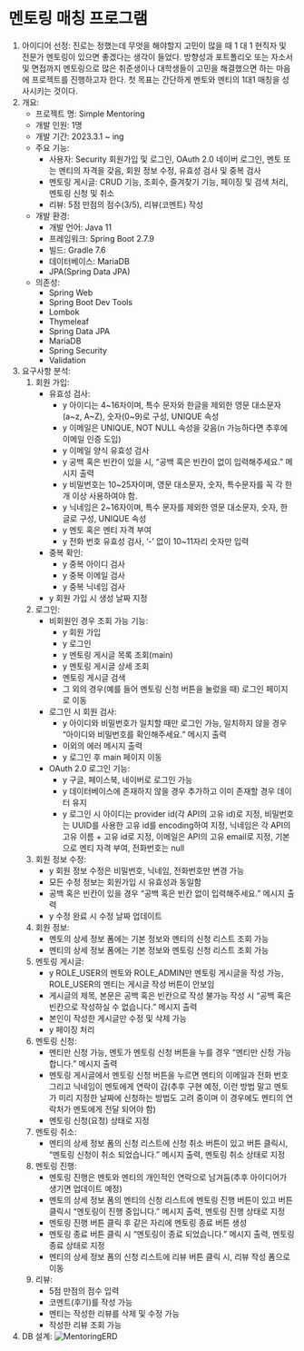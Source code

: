 # 멘토링 매칭 프로그램

1. 아이디어 선정:
진로는 정했는데 무엇을 해야할지 고민이 많을 때 1 대 1 현직자 및 전문가 멘토링이 있으면 좋겠다는 생각이 들었다.
방향성과 포트폴리오 또는 자소서 및 면접까지 멘토링으로 많은 취준생이나 대학생들이 고민을 해결했으면 하는 마음에 프로젝트를 진행하고자 한다.
첫 목표는 간단하게 멘토와 멘티의 1대1 매칭을 성사시키는 것이다.
2. 개요:
    - 프로젝트 명: Simple Mentoring
    - 개발 인원: 1명
    - 개발 기간: 2023.3.1 ~ ing
    - 주요 기능:
        - 사용자: Security 회원가입 및 로그인, OAuth 2.0 네이버 로그인, 멘토 또는 멘티의 자격을 갖음, 회원 정보 수정, 유효성 검사 및 중복 검사
        - 멘토링 게시글: CRUD 기능, 조회수, 즐겨찾기 기능, 페이징 및 검색 처리, 멘토링 신청 및 취소
        - 리뷰: 5점 만점의 점수(3/5), 리뷰(코멘트) 작성
    - 개발 환경:
        - 개발 언어: Java 11
        - 프레임워크: Spring Boot 2.7.9
        - 빌드: Gradle 7.6
        - 데이터베이스: MariaDB
        - JPA(Spring Data JPA)
    - 의존성:
        - Spring Web
        - Spring Boot Dev Tools
        - Lombok
        - Thymeleaf
        - Spring Data JPA
        - MariaDB
        - Spring Security
        - Validation
3. 요구사항 분석:
    1. 회원 가입:
        - 유효성 검사:
            - y 아이디는 4~16자이며, 특수 문자와 한글을 제외한 영문 대소문자(a~z, A~Z), 숫자(0~9)로 구성, UNIQUE 속성
            - y 이메일은 UNIQUE, NOT NULL 속성을 갖음(n 가능하다면 추후에 이메일 인증 도입)
            - y 이메일 양식 유효성 검사
            - y 공백 혹은 빈칸이 있을 시, “공백 혹은 빈칸이 없이 입력해주세요.” 메시지 출력
            - y 비밀번호는 10~25자이며, 영문 대소문자, 숫자, 특수문자를 꼭 각 한 개 이상 사용하여야 함.
            - y 닉네임은 2~16자이며, 특수 문자를 제외한 영문 대소문자, 숫자, 한글로 구성, UNIQUE 속성
            - y 멘토 혹은 멘티 자격 부여
            - y 전화 번호 유효성 검사, ‘-’ 없이 10~11자리 숫자만 입력
        - 중복 확인:
            - y 중복 아이디 검사
            - y 중복 이메일 검사
            - y 중복 닉네임 검사
        - y 회원 가입 시 생성 날짜 지정
    2. 로그인:
        - 비회원인 경우 조회 가능 기능:
            - y 회원 가입
            - y 로그인
            - y 멘토링 게시글 목록 조회(main)
            - y 멘토링 게시글 상세 조회
            - 멘토링 게시글 검색
            - 그 외의 경우(예를 들어 멘토링 신청 버튼을 눌렀을 때) 로그인 페이지로 이동
        - 로그인 시 회원 검사:
            - y 아이디와 비밀번호가 일치할 때만 로그인 가능, 일치하지 않을 경우 “아이디와 비밀번호를 확인해주세요.” 메시지 출력
            - 이외의 에러 메시지 출력
            - y 로그인 후 main 페이지 이동
        - OAuth 2.0 로그인 기능:
            - y 구글, 페이스북, 네이버로 로그인 가능
            - y 데이터베이스에 존재하지 않을 경우 추가하고 이미 존재할 경우 데이터 유지
            - y 로그인 시 아이디는 provider id(각 API의 고유 id)로 지정, 비밀번호는 UUID를 사용한 고유 id를 encoding하여 지정, 닉네임은 각 API의 고유 이름 + 고유 id로 지정, 이메일은 API의 고유 email로 지정, 기본으로 멘티 자격 부여, 전화번호는 null
    3. 회원 정보 수정:
        - y 회원 정보 수정은 비밀번호, 닉네임, 전화번호만 변경 가능
        - 모든 수정 정보는 회원가입 시 유효성과 동일함
        - 공백 혹은 빈칸이 있을 경우 “공백 혹은 빈칸 없이 입력해주세요.” 메시지 출력
        - y 수정 완료 시 수정 날짜 업데이트
    4. 회원 정보:
        - 멘토의 상세 정보 폼에는 기본 정보와 멘티의 신청 리스트 조회 가능
        - 멘티의 상세 정보 폼에는 기본 정보와 멘토링 신청 리스트 조회 가능
    5. 멘토링 게시글:
        - y ROLE_USER의 멘토와 ROLE_ADMIN만 멘토링 게시글을 작성 가능, ROLE_USER의 멘티는 게시글 작성 버튼이 안보임
        - 게시글의 제목, 본문은 공백 혹은 빈칸으로 작성 불가능 작성 시 “공백 혹은 빈칸으로 작성하실 수 없습니다.” 메시지 출력
        - 본인이 작성한 게시글만 수정 및 삭제 가능
        - y 페이징 처리
    6. 멘토링 신청:
        - 멘티만 신청 가능, 멘토가 멘토링 신청 버튼을 누를 경우 “멘티만 신청 가능합니다.” 메시지 출력
        - 멘토링 게시글에서 멘토링 신청 버튼을 누르면 멘티의 이메일과 전화 번호 그리고 닉네임이 멘토에게 연락이 감(추후 구현 예정, 이런 방법 말고 멘토가 미리 지정한 날짜에 신청하는 방법도 고려 중이며 이 경우에도 멘티의 연락처가 멘토에게 전달 되어야 함)
        - 멘토링 신청(요청) 상태로 지정
    7. 멘토링 취소:
        - 멘티의 상세 정보 폼의 신청 리스트에 신청 취소 버튼이 있고 버튼 클릭시, “멘토링 신청이 취소 되었습니다.” 메시지 출력, 멘토링 취소 상태로 지정
    8. 멘토링 진행:
        - 멘토링 진행은 멘토와 멘티의 개인적인 연락으로 남겨둠(추후 아이디어가 생기면 업데이트 예정)
        - 멘토의 상세 정보 폼의 멘티의 신청 리스트에 멘토링 진행 버튼이 있고 버튼 클릭시 “멘토링이 진행 중입니다.” 메시지 출력, 멘토링 진행 상태로 지정
        - 멘토링 진행 버튼 클릭 후 같은 자리에 멘토링 종료 버튼 생성
        - 멘토링 종료 버튼 클릭 시 “멘토링이 종료 되었습니다.” 메시지 출력, 멘토링 종료 상태로 지정
        - 멘티의 상세 정보 폼의 신청 리스트에 리뷰 버튼 클릭 시, 리뷰 작성 폼으로 이동
    9. 리뷰:
        - 5점 만점의 점수 입력
        - 코멘트(후기)를 작성 가능
        - 멘티는 작성한 리뷰를 삭제 및 수정 가능
        - 작성한 리뷰 조회 가능
4. DB 설계:
![MentoringERD](https://user-images.githubusercontent.com/85011505/230703980-6c1abb15-685a-404d-8bda-bf8cca0def60.png)
